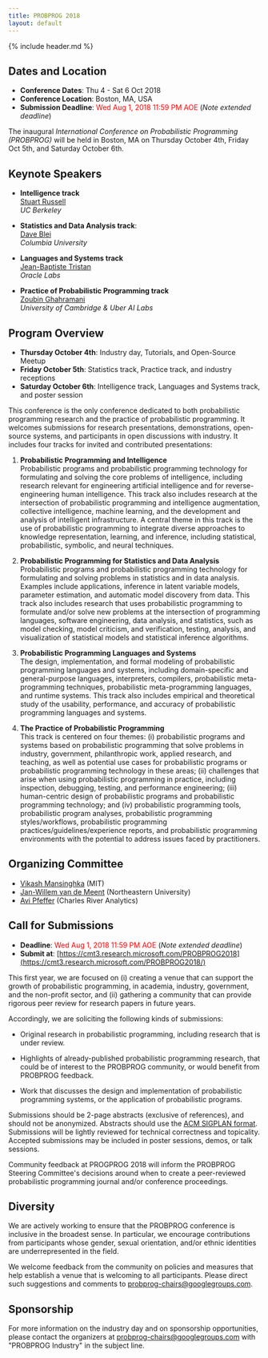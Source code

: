 ```yaml
---
title: PROBPROG 2018
layout: default
---
```


{% include header.md %}

## Dates and Location

- **Conference Dates**: Thu 4 - Sat 6 Oct 2018
- **Conference Location**: Boston, MA, USA
- **Submission Deadline**: <span style="color:red">Wed Aug 1, 2018 11:59 PM AOE</span> (*Note extended deadline*)

The inaugural *International Conference on Probabilistic Programming (PROBPROG)* will be held in Boston, MA on Thursday October 4th, Friday Oct 5th, and Saturday October 6th.

## Keynote Speakers 

- **Intelligence track**   
  [Stuart Russell](http://people.eecs.berkeley.edu/~russell/)   
  *UC Berkeley*

- **Statistics and Data Analysis track**:   
  [Dave Blei](http://www.cs.columbia.edu/~blei/)   
  *Columbia University*

- **Languages and Systems track**   
  [Jean-Baptiste Tristan](https://jtristan.github.io)   
  *Oracle Labs*

- **Practice of Probabilistic Programming track**   
  [Zoubin Ghahramani](http://mlg.eng.cam.ac.uk/zoubin/)   
  *University of Cambridge & Uber AI Labs*

## Program Overview

- **Thursday October 4th**: Industry day, Tutorials, and Open-Source Meetup
- **Friday October 5th**: Statistics track, Practice track, and industry receptions
- **Saturday October 6th**: Intelligence track, Languages and Systems track, and poster session

This conference is the only conference dedicated to both probabilistic programming research and the practice of probabilistic programming. It welcomes submissions for research presentations, demonstrations, open-source systems, and participants in open discussions with industry. It includes four tracks for invited and contributed presentations:

1. **Probabilistic Programming and Intelligence**   
Probabilistic programs and probabilistic programming technology for formulating and solving the core problems of intelligence, including research relevant for engineering artificial intelligence and for reverse-engineering human intelligence. This track also includes research at the intersection of probabilistic programming and intelligence augmentation, collective intelligence, machine learning, and the development and analysis of intelligent infrastructure. A central theme in this track is the use of probabilistic programming to integrate diverse approaches to knowledge representation, learning, and inference, including statistical, probabilistic, symbolic, and neural techniques.


2. **Probabilistic Programming for Statistics and Data Analysis**   
Probabilistic programs and probabilistic programming technology for formulating and solving problems in statistics and in data analysis. Examples include applications, inference in latent variable models, parameter estimation, and automatic model discovery from data. This track also includes research that uses probabilistic programming to formulate and/or solve new problems at the intersection of programming languages, software engineering, data analysis, and statistics, such as model checking, model criticism, and verification, testing, analysis, and visualization of statistical models and statistical inference algorithms.

3. **Probabilistic Programming Languages and Systems**   
The design, implementation, and formal modeling of probabilistic programming languages and systems, including domain-specific and general-purpose languages, interpreters, compilers, probabilistic meta-programming techniques, probabilistic meta-programming languages, and runtime systems. This track also includes empirical and theoretical study of the usability, performance, and accuracy of probabilistic programming languages and systems.

4. **The Practice of Probabilistic Programming**    
This track is centered on four themes: (i) probabilistic programs and systems based on probabilistic programming that solve problems in industry, government, philanthropic work, applied research, and teaching, as well as potential use cases for probabilistic programs or probabilistic programming technology in these areas; (ii) challenges that arise when using probabilistic programming in practice, including inspection, debugging, testing, and performance engineering; (iii) human-centric design of probabilistic programs and probabilistic programming technology; and (iv) probabilistic programming tools, probabilistic program analyses, probabilistic programming styles/workflows, probabilistic programming practices/guidelines/experience reports, and probabilistic programming environments with the potential to address issues faced by practitioners.

## Organizing Committee

- [Vikash Mansinghka](http://probcomp.csail.mit.edu/principal-investigator/) (MIT)
- [Jan-Willem van de Meent](http://www.ccs.neu.edu/home/jwvdm/) (Northeastern University)
- [Avi Pfeffer](https://www.linkedin.com/in/avi-pfeffer-03188025/) (Charles River Analytics)

## Call for Submissions

- **Deadline**: <span style="color:red">Wed Aug 1, 2018 11:59 PM AOE</span> (*Note extended deadline*)
- **Submit at**: [https://cmt3.research.microsoft.com/PROBPROG2018](https://cmt3.research.microsoft.com/PROBPROG2018/)

This first year, we are focused on (i) creating a venue that can support the growth of probabilistic programming, in academia, industry, government, and the non-profit sector, and (ii) gathering a community that can provide rigorous peer review for research papers in future years.

Accordingly, we are soliciting the following kinds of submissions:

- Original research in probabilistic programming, including research that is under review.

- Highlights of already-published probabilistic programming research, that could be of interest to the PROBPROG community, or would benefit from PROBPROG feedback.

- Work that discusses the design and implementation of probabilistic programming systems, or the application of probabilistic programs. 

Submissions should be 2-page abstracts (exclusive of references), and should not be anonymized. Abstracts should use the [ACM SIGPLAN format](http://www.sigplan.org/Resources/Author/). Submissions will be lightly reviewed for technical correctness and topicality. Accepted submissions may be included in poster sessions, demos, or talk sessions.

Community feedback at PROGPROG 2018 will inform the PROBPROG Steering Committee's decisions around when to create a peer-reviewed probabilistic programming journal and/or conference proceedings.

## Diversity

We are actively working to ensure that the PROBPROG conference is inclusive in the broadest sense. In particular, we encourage contributions from participants whose gender, sexual orientation, and/or ethnic identities are underrepresented in the field.

We welcome feedback from the community on policies and measures that help establish a venue that is welcoming to all participants. Please direct such suggestions and comments to [probprog-chairs@googlegroups.com](probprog-chairs@googlegroups.com).

## Sponsorship

For more information on the industry day and on sponsorship opportunities, please contact the organizers at [probprog-chairs@googlegroups.com](probprog-chairs@googlegroups.com) with "PROBPROG Industry" in the subject line.
